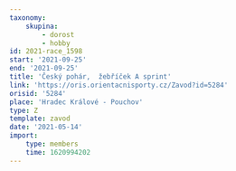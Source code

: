 ```yaml
---
taxonomy:
    skupina:
        - dorost
        - hobby
id: 2021-race_1598
start: '2021-09-25'
end: '2021-09-25'
title: 'Český pohár,  žebříček A sprint'
link: 'https://oris.orientacnisporty.cz/Zavod?id=5284'
orisid: '5284'
place: 'Hradec Králové - Pouchov'
type: Z
template: zavod
date: '2021-05-14'
import:
    type: members
    time: 1620994202
---
```


